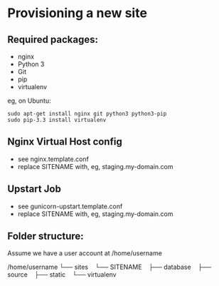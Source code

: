 Provisioning a new site
=======================

## Required packages:

* nginx
* Python 3
* Git
* pip
* virtualenv

eg, on Ubuntu:

    sudo apt-get install nginx git python3 python3-pip
    sudo pip-3.3 install virtualenv

## Nginx Virtual Host config

* see nginx.template.conf
* replace SITENAME with, eg, staging.my-domain.com

## Upstart Job

* see gunicorn-upstart.template.conf
* replace SITENAME with, eg, staging.my-domain.com

## Folder structure:
Assume we have a user account at /home/username

/home/username
└── sites
    └── SITENAME
         ├── database
         ├── source
         ├── static
         └── virtualenv
